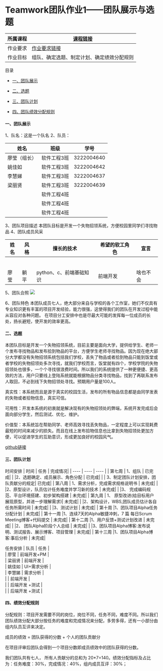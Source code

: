 # Teamwork团队作业1——团队展示与选题
|   所属课程   |<a href= "https://edu.cnblogs.com/campus/gdgy/SoftwareEngineering2024/">课程链接</a>   |      
| ---- | ---- | 
|  作业要求    |  <a href=" https://edu.cnblogs.com/campus/gdgy/SoftwareEngineering2024/homework/13138  ">作业要求链接</a>  |   
|  作业目标    |  组队、确定选题、制定计划、确定绩效分配规则    |  

目录      
* [一、团队展示](#团队展示)  

* [二、选题](#选题)  

* [三、团队计划](#团队计划)  

* [四、团队绩效分配规则](#团队绩效分配规则) 

<h4 id="团队展示">一、团队展示</h4>

1、队名：这是一个队名
2、队员：

|   姓名   |   班级   |   学号   |
| ---- | ---- |  ----  |
|    廖莹（组长）  |  软件工程3班    | 3222004640     |
|    姚佳如  |  软件工程3班    | 3222004642     |
|    李慧娣  |  软件工程3班    | 3222004637     |
|    梁丽贤  |  软件工程3班    | 3222004639     |
|      |  软件工程4班    |      |
|     |  软件工程4班    |    |
|      |  软件工程4班    |      |
3、团队项目描述
本团队目标是开发一个失物招领系统，方便校园里同学们寻找物品
4、团队成员风采

 |   姓名   |   风格   |   擅长的技术  |   希望的软工角色  |   宣言 |
| ---- | ---- |  ----  |  ----  |  ----  |
|      |     |      |      |       |      ||
|    |      |      |     |      |
|   |      |     |     |      |
|      |      |      |     |      |
|    |      |      |    |      |
|     |      |    |      |      |
|  廖莹    |  躺平  |  python、c、前端基础知识    | 前端开发   |  啥也不会    |

5、团队合照
![](https://img2024.cnblogs.com/blog/3397785/202404/3397785-20240413111754354-1173637633.jpg)

6、团队特色
  本团队成员七人，绝大部分来自与学校的各个工作室，她们不仅具有专业知识更有丰富的项目开发经验，能力很强，这使得我们的团队在开发过程中能从容应对各种问题。
  在项目分工安排中也是尽最大可能的发挥每一位成员的长处，扬长避短，使开发的效率更高。
<h4 id="选题">二、选题</h4>
 本团队目标是开发一个失物招领系统，目前主要是面向大学，提供给学生、老师一个发布寻找物品和发布拾到物品的平台，方便学生老师寻找物品。因为现在绝大部分大学都没有失物招领系统包括我们学校，丢失了物品或者拾到物品只能到饭堂或者学校的失物招领处多次寻找，就我们学校而言，饭堂就有四个，学校学院的失物招领处也很多，一个个寻找很浪费时间。所以我们的系统提供了一种更便捷、更高效的方法，用户只要线上登陆系统就能根据物品分类寻找物品，找到了再联系发布人取回，不必到线下失物招领处寻找。预期用户量是100人。

真实性：本系统而且是源于真实的校园生活，发布的所有物品信息都是由同学发表的失物或者拾物信息，真实可信。

可用性：开发本系统的初衷就是解决现有的失物招领处的弊端，系统开发完成后会面向部分学生，然后测试、优化、维护。

价值型：本系统旨在帮助同学、老师高效寻找丢失物品，一定程度上可以实现耗费最短的时间来减少的损失。而且在线上发布拾物信息也比拿到失物招领处更加方便，可以促进学生的互助意识，形成更加良好的校园风气。

<a href="https://github.com/Team-of-rjgc/Teamwork">github链接</a>

<h4 id="团队计划">三、团队计划</h4>

时间安排
|   时间   | 任务     |      完成情况|
| ---- | ---- |   ----  |
|   第七周   |  1、组队    |      已完成|
|           |2、选题确定、成员展示、角色分配  | 已完成|
|           | 3、制定团队计划安排，团队贡献分的规定| 已完成|
|    第八周  | 1、需求分析，完成需求规格说明书 | 未完成|
|           |2、原型设计，队员估计任务难度并学习新的技术 | 未完成|
|           |3、 完成编码规范、平台环境搭建、初步架构搭建 | 未完成|
|   第九周        | 1、 原型改进(给目标用户展现原型，并进一步理解需求)| 未完成|
|           |2、架构设计，WBS,团队成员估计各自任务所需时间  | 未完成|
|           |3、测试计划  | 未完成|
|     第十周      |1、团队项目Alpha任务分配计划  | 未完成|
|       第十一周    |1、连续7天的Alpha敏捷冲刺，7 篇 每日Scrum Meeting博客+代码提交  | 未完成|
|     第十二周      |1、用户反馈+测试计划改进  | 未完成|
|           |2、 团队Alpha阶段个人总结 | 未完成|
|           |3、团队项目Alpha博客:发布说明、测试报告、展示博客、项目管理  | 未完成|
|    第十三周       |1、团队项目Alpha博客:事后分析  | 未完成|

任务安排
|   队员   |  任务    |      
|  廖莹    |   前端开发+PM   |      
|  梁丽贤    |   前端开发   |   
|  姚佳如    |   UI+需求分析   |   
|   李慧娣   |  需求分析    |   
|      |    前端开发  |   
|      |   后端开发 +测试  |   
|      |   后端开发 +测试  |  
<h4 id="团队绩效分配规则">四、绩效分配规则</h4>
分配规则：项目开发需要不同的岗位，岗位不同，任务不同，难度不同。所以我们团队绩效分配大部分按任务的难度和完成情况来分配，多劳多得，还有一小部分由组内队员互评来决定。

成员的绩效 = 团队获得的分数 + 个人的团队贡献分

在项目评审后团队会得到一个项目分数即成员绩效中的团队获得的分数。

我们团队共有七人， 所有人贡献分的总和为 20*7=140。绩效分配指标及占比为：任务难度：30%，完成情况：40%，组内成员互评：30%；
